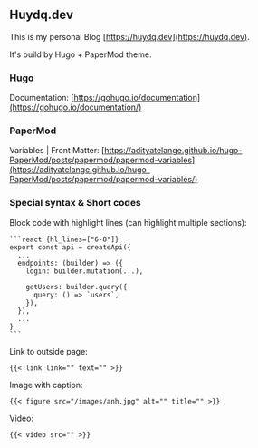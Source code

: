 ## Huydq.dev

This is my personal Blog [https://huydq.dev](https://huydq.dev).

It's build by Hugo + PaperMod theme.

### Hugo

Documentation: [https://gohugo.io/documentation](https://gohugo.io/documentation/)

### PaperMod

Variables | Front Matter: [https://adityatelange.github.io/hugo-PaperMod/posts/papermod/papermod-variables](https://adityatelange.github.io/hugo-PaperMod/posts/papermod/papermod-variables/)

### Special syntax & Short codes

Block code with highlight lines (can highlight multiple sections):

````
```react {hl_lines=["6-8"]}
export const api = createApi({
  ...
  endpoints: (builder) => ({
    login: builder.mutation(...),

    getUsers: builder.query({
      query: () => `users`,
    }),
  }),
  ...
}
```
````

Link to outside page:

```
{{< link link="" text="" >}}
```

Image with caption:

```
{{< figure src="/images/anh.jpg" alt="" title="" >}}
```

Video:

```
{{< video src="" >}}
```
